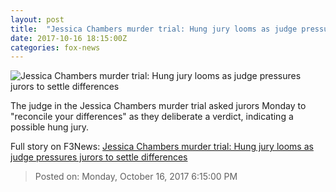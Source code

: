 ```yaml
---
layout: post
title:  "Jessica Chambers murder trial: Hung jury looms as judge pressures jurors to settle differences"
date: 2017-10-16 18:15:00Z
categories: fox-news
---
```


![Jessica Chambers murder trial: Hung jury looms as judge pressures jurors to settle differences](http://a57.foxnews.com/images.foxnews.com/content/fox-news/us/2017/10/16/jessica-chambers-murder-trial-jury-deliberations-under-way/_jcr_content/article-text/article-par-7/inline_spotlight_ima/image.img.jpg/612/344/1508165867275.jpg?ve=1&tl=1)

The judge in the Jessica Chambers murder trial asked jurors Monday to "reconcile your differences" as they deliberate a verdict, indicating a possible hung jury.


Full story on F3News: [Jessica Chambers murder trial: Hung jury looms as judge pressures jurors to settle differences](http://www.f3nws.com/n/4uVXVD)

> Posted on: Monday, October 16, 2017 6:15:00 PM
